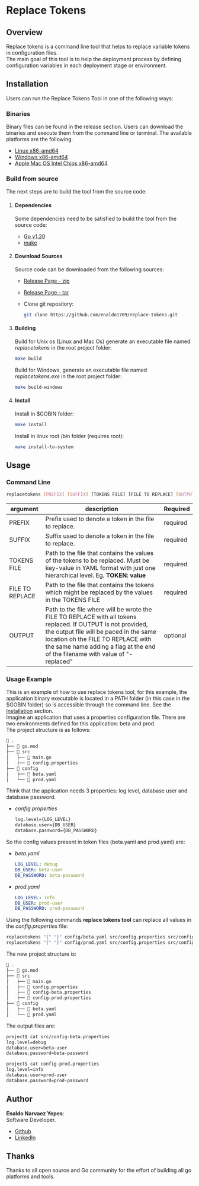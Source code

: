 # **Replace Tokens**

## **Overview**

Replace tokens is a command line tool that helps to replace variable tokens in configuration files.\
The main goal of this tool is to help the deployment process by defining configuration variables in each deployment stage or environment.

## **Installation**

Users can run the Replace Tokens Tool in one of the following ways:

### Binaries

Binary files can be found in the release section. Users can download the binaries and execute them from the command line or terminal. The available platforms are the following.

* [Linux x86-amd64](https://github.com/enaldo1709/replace-tokens/releases/download/replacetokens/replacetokens-linux)
* [Windows x86-amd64](https://github.com/enaldo1709/replace-tokens/releases/download/replacetokens/replacetokens-windows.exe)
* [Apple Mac OS Intel Chips x86-amd64](https://github.com/enaldo1709/replace-tokens/releases/download/replacetokens/replacetokens-macos)

### Build from source

The next steps are to build the tool from the source code:

1. #### Dependencies

    Some dependencies need to be satisfied to build the tool from the source code:

    * [Go v1.20](https://go.dev/)
    * [make](https://www.gnu.org/software/make/)

2. #### Download Sources

    Source code can be downloaded from the following sources:

    * [Release Page - zip](https://github.com/enaldo1709/replace-tokens/archive/refs/tags/replacetokens.zip)
    * [Release Page - tar](https://github.com/enaldo1709/replace-tokens/archive/refs/tags/replacetokens.tar.gz)
    * Clone git repository:

        ```bash
        git clone https://github.com/enaldo1709/replace-tokens.git
        ```

3. #### Building

    Build for Unix os (Linux and Mac Os) generate an executable file named *replacetokens* in the root project folder:

    ```bash
    make build
    ```

    Build for Windows, generate an executable file named *replacetokens.exe* in the root project folder:

    ```bash
    make build-windows
    ```

4. #### Install

    Install in $GOBIN folder:

    ```bash
    make install
    ```

    Install in linux root /bin folder (requires root):

    ```bash
    make install-to-system
    ```

## **Usage**

### Command Line

```bash
replacetokens [PREFIX] [SUFFIX] [TOKENS FILE] [FILE TO REPLACE] [OUTPUT]
```

| argument      | description| Required |
|---------------|------------|----------|
| PREFIX        | Prefix used to denote a token in the file to replace. | required |
| SUFFIX        | Suffix used to denote a token in the file to replace. | required |
| TOKENS FILE   | Path to the file that contains the values of the tokens to be replaced. Must be key-value in YAML format with just one hierarchical level. Eg. **TOKEN: value** | required |
| FILE TO REPLACE | Path to the file that contains the tokens which might be replaced by the values in the TOKENS FILE | required |
| OUTPUT | Path to the file where will be wrote the FILE TO REPLACE with all tokens replaced. If OUTPUT is not provided, the output file will be paced in the same location oh the FILE TO REPLACE with the same name adding a flag at the end of the filename with value of "-replaced" | optional |

### Usage Example

This is an example of how to use replace tokens tool, for this example, the application binary executable is located in a PATH folder (in this case in the $GOBIN folder) so is accessible through the command line. See the [Installation](#installation) section.\
Imagine an application that uses a properties configuration file. There are two environments defined for this application: beta and prod.\
The project structure is as follows:

```bash
 .
├──  go.mod
├──  src
│   ├──  main.go
│   ├──  config.properties
├──  config
│   ├──  beta.yaml
│   └──  prod.yaml
```

Think that the application needs 3 properties: log level, database user and database password.

* *config.properties*

    ```bash
    log.level={LOG_LEVEL}
    database.user={DB_USER}
    database.password={DB_PASSWORD}
    ```

So the config values present in token files (beta.yaml and prod.yaml) are:

* *beta.yaml*

    ```yaml
    LOG_LEVEL: debug
    DB_USER: beta-user
    DB_PASSWORD: beta-password
    ```

* *prod.yaml*

    ```yaml
    LOG_LEVEL: info
    DB_USER: prod-user
    DB_PASSWORD: prod-password
    ```

Using the following commands **replace tokens tool** can replace all values in the *config.properties* file:

```bash
replacetokens "{" "}" config/beta.yaml src/config.properties src/config-beta.properties
replacetokens "{" "}" config/prod.yaml src/config.properties src/config-prod.properties
```

The new project structure is:

```bash
 .
├──  go.mod
├──  src
│   ├──  main.go
│   ├──  config.properties
│   ├──  config-beta.properties
│   ├──  config-prod.properties
├──  config
│   ├──  beta.yaml
│   └──  prod.yaml
```

The output files are:

```bash
project$ cat src/config-beta.properties
log.level=debug
database.user=beta-user
database.password=beta-password

project$ cat config-prod.properties
log.level=info
database.user=prod-user
database.password=prod-password
```

## **Author**

**Enaldo Narvaez Yepes**:\
Software Developer.

* [Github](https://github.com/enaldo1709)
* [LinkedIn](https://www.linkedin.com/in/enaldo-narv%C3%A1ez-3386b6148/)

## **Thanks**

Thanks to all open source and Go community for the effort of building all go platforms and tools.
